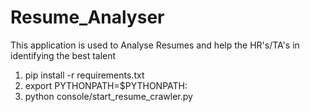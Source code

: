 # Resume_Analyser
This application is used to Analyse Resumes and help the HR's/TA's in identifying the best talent

1) pip install -r requirements.txt
2) export PYTHONPATH=$PYTHONPATH:<path to ResumeAnalyser Folder>
3) python console/start_resume_crawler.py  
